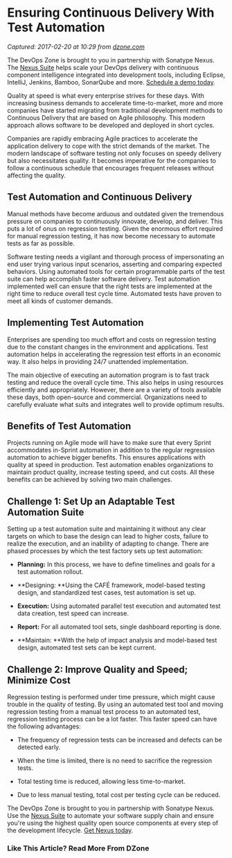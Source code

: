 # Ensuring Continuous Delivery With Test Automation

_Captured: 2017-02-20 at 10:29 from [dzone.com](https://dzone.com/articles/ensure-continuous-delivery-in-agile-testing-cycles?oid=twitter&utm_content=buffera451a&utm_medium=social&utm_source=twitter.com&utm_campaign=buffer)_

The DevOps Zone is brought to you in partnership with Sonatype Nexus. The [Nexus Suite](https://dzone.com/go?i=146021&u=https%3A%2F%2Fwww.sonatype.com%2Fnexus-lifecycle%3Futm_source%3DDZONE%2520-%2520Nexus%2520Lifecycle%2520-%2520September%25202016%26utm_medium%3DDZONE%2520-%2520Nexus%2520Lifecycle%2520-%2520September%25202016%26utm_campaign%3DDZONE%2520-%2520Nexus%2520Lifecycle%2520-%2520September%25202016) helps scale your DevOps delivery with continuous component intelligence integrated into development tools, including Eclipse, IntelliJ, Jenkins, Bamboo, SonarQube and more. [Schedule a demo today](https://dzone.com/go?i=146021&u=https%3A%2F%2Fwww.sonatype.com%2Fnexus-lifecycle%3Futm_source%3DDZONE%2520-%2520Nexus%2520Lifecycle%2520-%2520September%25202016%26utm_medium%3DDZONE%2520-%2520Nexus%2520Lifecycle%2520-%2520September%25202016%26utm_campaign%3DDZONE%2520-%2520Nexus%2520Lifecycle%2520-%2520September%25202016).

Quality at speed is what every enterprise strives for these days. With increasing business demands to accelerate time-to-market, more and more companies have started migrating from traditional development methods to Continuous Delivery that are based on Agile philosophy. This modern approach allows software to be developed and deployed in short cycles.

Companies are rapidly embracing Agile practices to accelerate the application delivery to cope with the strict demands of the market. The modern landscape of software testing not only focuses on speedy delivery but also necessitates quality. It becomes imperative for the companies to follow a continuous schedule that encourages frequent releases without affecting the quality.

## **Test Automation and Continuous Delivery**

Manual methods have become arduous and outdated given the tremendous pressure on companies to continuously innovate, develop, and deliver. This puts a lot of onus on regression testing. Given the enormous effort required for manual regression testing, it has now become necessary to automate tests as far as possible.

Software testing needs a vigilant and thorough process of impersonating an end user trying various input scenarios, asserting and comparing expected behaviors. Using automated tools for certain programmable parts of the test suite can help accomplish faster software delivery. Test automation implemented well can ensure that the right tests are implemented at the right time to reduce overall test cycle time. Automated tests have proven to meet all kinds of customer demands.

## **Implementing Test Automation**

Enterprises are spending too much effort and costs on regression testing due to the constant changes in the environment and applications. Test automation helps in accelerating the regression test efforts in an economic way. It also helps in providing 24/7 unattended implementation.

The main objective of executing an automation program is to fast track testing and reduce the overall cycle time. This also helps in using resources efficiently and appropriately. However, there are a variety of tools available these days, both open-source and commercial. Organizations need to carefully evaluate what suits and integrates well to provide optimum results.

## **Benefits of Test Automation**

Projects running on Agile mode will have to make sure that every Sprint accommodates in-Sprint automation in addition to the regular regression automation to achieve bigger benefits. This ensures applications with quality at speed in production. Test automation enables organizations to maintain product quality, increase testing speed, and cut costs. All these benefits can be achieved by solving two main challenges.

## **Challenge 1:** Set Up an Adaptable Test Automation Suite

Setting up a test automation suite and maintaining it without any clear targets on which to base the design can lead to higher costs, failure to realize the execution, and an inability of adapting to change. There are phased processes by which the test factory sets up test automation:

  * **Planning:** In this process, we have to define timelines and goals for a test automation rollout.

  * **Designing: **Using the CAFÉ framework, model-based testing design, and standardized test cases, test automation is set up.

  * **Execution:** Using automated parallel test execution and automated test data creation, test speed can increase.

  * **Report:** For all automated tool sets, single dashboard reporting is done.

  * **Maintain: **With the help of impact analysis and model-based test design, automated test sets can be kept current.

## **Challenge 2:** Improve Quality and Speed; Minimize Cost

Regression testing is performed under time pressure, which might cause trouble in the quality of testing. By using an automated test tool and moving regression testing from a manual test process to an automated test, regression testing process can be a lot faster. This faster speed can have the following advantages:

  * The frequency of regression tests can be increased and defects can be detected early.

  * When the time is limited, there is no need to sacrifice the regression tests.

  * Total testing time is reduced, allowing less time-to-market.

  * Due to less manual testing, total cost per testing cycle can be reduced.

The DevOps Zone is brought to you in partnership with Sonatype Nexus. Use the [Nexus Suite](https://dzone.com/go?i=146022&u=https%3A%2F%2Fwww.sonatype.com%2Fget-nexus-sonatype%3Futm_source%3DDZONE%2520-%2520Get%2520Nexus%2520-%2520September%25202016%26utm_medium%3DDZONE%2520-%2520Get%2520Nexus%2520-%2520September%25202016%26utm_campaign%3DDZONE%2520-%2520Get%2520Nexus%2520-%2520September%25202016) to automate your software supply chain and ensure you're using the highest quality open source components at every step of the development lifecycle. [Get Nexus today](https://dzone.com/go?i=146022&u=https%3A%2F%2Fwww.sonatype.com%2Fget-nexus-sonatype%3Futm_source%3DDZONE%2520-%2520Get%2520Nexus%2520-%2520September%25202016%26utm_medium%3DDZONE%2520-%2520Get%2520Nexus%2520-%2520September%25202016%26utm_campaign%3DDZONE%2520-%2520Get%2520Nexus%2520-%2520September%25202016).

### Like This Article? Read More From DZone
